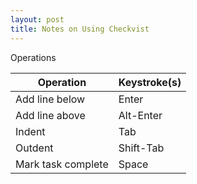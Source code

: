 ```yaml
---
layout: post
title: Notes on Using Checkvist
---
```

Operations

| Operation          | Keystroke(s) |
| ------------------ | ------------ |
| Add line below     | Enter        |
| Add line above     | Alt-Enter    |
| Indent             | Tab          |
| Outdent            | Shift-Tab    |
| Mark task complete | Space        |

